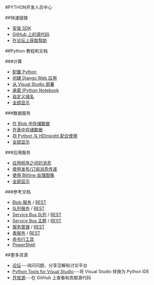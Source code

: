 <properties 
pageTitle="Azure 开发人员中心：PYTHON" 
description="" 
services="PYTHON" 
documentationCenter="Develop" 
authors="" 
manager="Tiffena" 
editor="Eric Chen" />
<tags ms.service="PYTHON"
    ms.date=""
    wacn.date="04/07/2016"
    />

#PYTHON开发人员中心

##快速链接
- [安装 SDK](/documentation/articles/python-how-to-install)
- [GitHub 上的源代码](https://github.com/WindowsAzure/azure-sdk-for-python)
- [在论坛上获取帮助](http://pytools.codeplex.com/discussions)

##Python 教程和文档

###计算

- [配置 Python](/documentation/articles/web-sites-python-configure)
- [创建 Django Web 应用](/documentation/articles/web-sites-python-create-deploy-django-app)
- [从 Visual Studio 部署](/documentation/articles/web-sites-python-ptvs-django-mysql)
- [承载 IPython Notebook](/documentation/articles/virtual-machines-python-ipython-notebook)
- [自定义域名](/documentation/articles/web-sites-custom-domain-name)
- [全部显示](/develop/python/compute)

###数据服务

- [在 Blob 中存储数据](/documentation/articles/storage-python-how-to-use-blob-storage)
- [在表中存储数据](/documentation/articles/storage-python-how-to-use-table-storage)
- [将 Python 与 HDInsight 配合使用](/documentation/articles/hdinsight-python)
- [全部显示](/develop/python/data-services)

###应用服务

- [应用程序之间的消息](/documentation/articles/service-bus-python-how-to-use-queues)
- [使用发布/订阅消息传递](/documentation/articles/service-bus-python-how-to-use-topics-subscriptions)
- [使用 Blitline 处理图像](/documentation/articles/store-blitline-how-to-use)
- [全部显示](/develop/python/app-services)

###参考文档

- [Blob 服务](/documentation/articles/storage-python-how-to-use-blob-storage) / [REST](http://msdn.microsoft.com/zh-cn/library/azure/dd179355)
- [队列服务](/documentation/articles/storage-python-how-to-use-queue-storage) / [REST](http://msdn.microsoft.com/zh-cn/library/azure/dd179355)
- [Service Bus 队列](zh-cn/documentation/articles/service-bus-python-how-to-use-queues) / [REST](http://msdn.microsoft.com/zh-cn/library/azure/hh780717)
- [Service Bus 主题](/documentation/articles/service-bus-python-how-to-use-topics-subscriptions) / [REST](http://msdn.microsoft.com/zh-cn/library/azure/hh780717)
- [服务管理](/documentation/articles/cloud-services-python-how-to-use-service-management) / [REST](http://msdn.microsoft.com/zh-cn/library/azure/ee460799)
- [表服务](/documentation/articles/storage-python-how-to-use-table-storage) / [REST](http://msdn.microsoft.com/zh-cn/library/azure/dd179355)
- [命令行工具](/documentation/articles/xplat-cli-install)
- [PowerShell](/documentation/articles/powershell-install-configure) 

##更多资源

- [论坛](http://pytools.codeplex.com/discussions)---询问问题、分享见解和讨论平台
- [Python Tools for Visual Studio](http://pytools.codeplex.com)---将 Visual Studio 转换为 Python IDE
- [开放源](https://github.com/windowsazure/azure-sdk-for-python)---在 GitHub 上查看和贡献源代码

